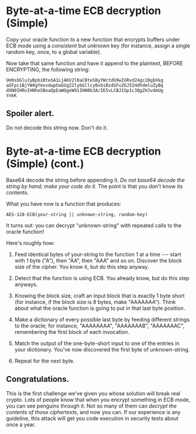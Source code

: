 # Byte-at-a-time ECB decryption (Simple)

Copy your oracle function to a new function that encrypts buffers
under ECB mode using a *consistent* but *unknown* key (for instance,
assign a single random key, once, to a global variable).

Now take that same function and have it append to the plaintext,
BEFORE ENCRYPTING, the following string:

    Um9sbGluJyBpbiBteSA1LjAKV2l0aCBteSByYWctdG9wIGRvd24gc28gbXkg
    aGFpciBjYW4gYmxvdwpUaGUgZ2lybGllcyBvbiBzdGFuZGJ5IHdhdmluZyBq
    dXN0IHRvIHNheSBoaQpEaWQgeW91IHN0b3A/IE5vLCBJIGp1c3QgZHJvdmUg
    YnkK

## Spoiler alert.

Do not decode this string now. Don't do it.

# Byte-at-a-time ECB decryption (Simple) (cont.)

Base64 decode the string before appending it. *Do not base64 decode
the string by hand; make your code do it.* The point is that you don't
know its contents.

What you have now is a function that produces:

    AES-128-ECB(your-string || unknown-string, random-key)

It turns out: you can decrypt "unknown-string" with repeated calls to
the oracle function!

Here's roughly how:

1. Feed identical bytes of your-string to the function 1 at a time ---
start with 1 byte ("A"), then "AA", then "AAA" and so on. Discover the
block size of the cipher. You know it, but do this step anyway.

2. Detect that the function is using ECB. You already know, but do
this step anyways.

3. Knowing the block size, craft an input block that is exactly 1 byte
short (for instance, if the block size is 8 bytes, make "AAAAAAA").
Think about what the oracle function is going to put in that last byte
position.

4. Make a dictionary of every possible last byte by feeding different
strings to the oracle; for instance, "AAAAAAAA", "AAAAAAAB",
"AAAAAAAC", remembering the first block of each invocation.

5. Match the output of the one-byte-short input to one of the entries
in your dictionary. You've now discovered the first byte of
unknown-string.

6. Repeat for the next byte.

## Congratulations.

This is the first challenge we've given you whose solution will break
real crypto. Lots of people know that when you encrypt something in
ECB mode, you can see penguins through it. Not so many of them can
*decrypt the contents of those ciphertexts*, and now you can. If our
experience is any guideline, this attack will get you code execution
in security tests about once a year.

